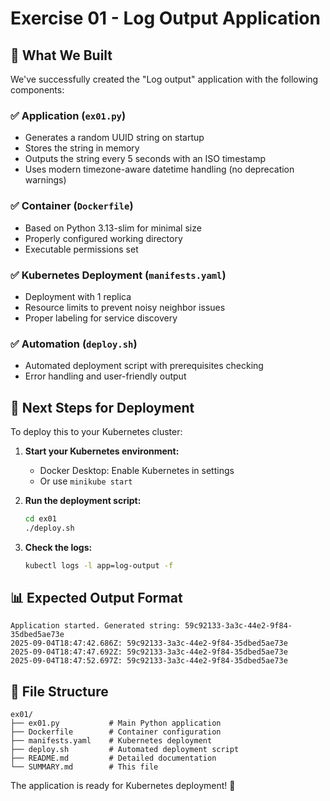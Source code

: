 # Exercise 01 - Log Output Application

## 🎯 What We Built

We've successfully created the "Log output" application with the following components:

### ✅ Application (`ex01.py`)
- Generates a random UUID string on startup
- Stores the string in memory
- Outputs the string every 5 seconds with an ISO timestamp
- Uses modern timezone-aware datetime handling (no deprecation warnings)

### ✅ Container (`Dockerfile`)
- Based on Python 3.13-slim for minimal size
- Properly configured working directory
- Executable permissions set

### ✅ Kubernetes Deployment (`manifests.yaml`)
- Deployment with 1 replica
- Resource limits to prevent noisy neighbor issues
- Proper labeling for service discovery

### ✅ Automation (`deploy.sh`)
- Automated deployment script with prerequisites checking
- Error handling and user-friendly output

## 🚀 Next Steps for Deployment

To deploy this to your Kubernetes cluster:

1. **Start your Kubernetes environment:**
   - Docker Desktop: Enable Kubernetes in settings
   - Or use `minikube start`

2. **Run the deployment script:**
   ```bash
   cd ex01
   ./deploy.sh
   ```

3. **Check the logs:**
   ```bash
   kubectl logs -l app=log-output -f
   ```

## 📊 Expected Output Format
```
Application started. Generated string: 59c92133-3a3c-44e2-9f84-35dbed5ae73e
2025-09-04T18:47:42.686Z: 59c92133-3a3c-44e2-9f84-35dbed5ae73e
2025-09-04T18:47:47.692Z: 59c92133-3a3c-44e2-9f84-35dbed5ae73e
2025-09-04T18:47:52.697Z: 59c92133-3a3c-44e2-9f84-35dbed5ae73e
```

## 📁 File Structure
```
ex01/
├── ex01.py           # Main Python application
├── Dockerfile        # Container configuration
├── manifests.yaml    # Kubernetes deployment
├── deploy.sh         # Automated deployment script
├── README.md         # Detailed documentation
└── SUMMARY.md        # This file
```

The application is ready for Kubernetes deployment! 🎉
